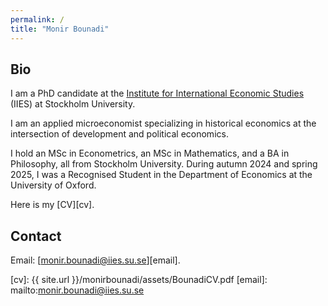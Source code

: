 ```yaml
---
permalink: /
title: "Monir Bounadi"
---
```


## Bio

I am a PhD candidate at the [Institute for International Economic Studies](https://www.su.se/institute-for-international-economic-studies/) (IIES) at Stockholm University. 

I am an applied microeconomist specializing in historical economics at the intersection of development and political economics.

I hold an MSc in Econometrics, an MSc in Mathematics, and a BA in Philosophy, all from Stockholm University. During autumn 2024 and spring 2025, I was a Recognised Student in the Department of Economics at the University of Oxford.

Here is my [CV][cv].

## Contact

Email: [monir.bounadi@iies.su.se][email]. 

[cv]: {{ site.url }}/monirbounadi/assets/BounadiCV.pdf
[email]: mailto:monir.bounadi@iies.su.se
